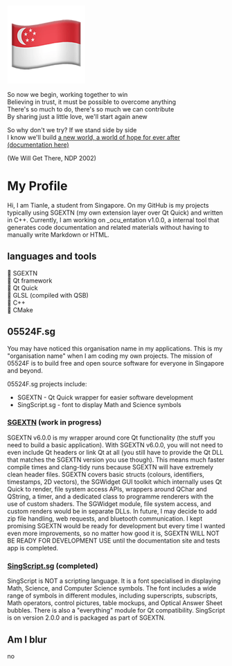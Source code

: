 ![image of Singapore flag emoji](flag.png)

So now we begin, working together to win <br>
Believing in trust, it must be possible to overcome anything <br>
There's so much to do, there's so much we can contribute <br>
By sharing just a little love, we'll start again anew <br>

So why don't we try? If we stand side by side <br>
I know we'll build [a new world, a world of hope for ever after](https://github.com/InfinityIntegral/SGEXTN) [(documentation here)](https://infinityintegral.github.io) <br>

(We Will Get There, NDP 2002)

# My Profile

Hi, I am Tianle, a student from Singapore. On my GitHub is my projects typically using SGEXTN (my own extension layer over Qt Quick) and written in C++. Currently, I am working on _ocu_entation v1.0.0, a internal tool that generates code documentation and related materials without having to manually write Markdown or HTML.

## languages and tools

💖 SGEXTN<br>
💚 Qt framework<br>
💚 Qt Quick<br>
💚 GLSL (compiled with QSB)<br>
💙 C++ <br>
💙 CMake

## 05524F.sg

You may have noticed this organisation name in my applications. This is my "organisation name" when I am coding my own projects. The mission of 05524F is to build free and open source software for everyone in Singapore and beyond.

05524F.sg projects include:<br>
- SGEXTN - Qt Quick wrapper for easier software development<br>
- SingScript.sg - font to display Math and Science symbols

### [SGEXTN](https://github.com/InfinityIntegral/SGEXTN) (work in progress)

SGEXTN v6.0.0 is my wrapper around core Qt functionality (the stuff you need to build a basic application). With SGEXTN v6.0.0, you will not need to even include Qt headers or link Qt at all (you still have to provide the Qt DLL that matches the SGEXTN version you use though). This means much faster compile times and clang-tidy runs because SGEXTN will have extremely clean header files. SGEXTN covers basic structs (colours, identifiers, timestamps, 2D vectors), the SGWidget GUI toolkit which internally uses Qt Quick to render, file system access APIs, wrappers around QChar and QString, a timer, and a dedicated class to programme renderers with the use of custom shaders. The SGWidget module, file system access, and custom renders would be in separate DLLs. In future, I may decide to add zip file handling, web requests, and bluetooth communication. I kept promising SGEXTN would be ready for development but every time I wanted even more improvements, so no matter how good it is, SGEXTN WILL NOT BE READY FOR DEVELOPMENT USE until the documentation site and tests app is completed.

### [SingScript.sg](https://github.com/InfinityIntegral/SingScript.sg) (completed)

SingScript is NOT a scripting language. It is a font specialised in displaying Math, Science, and Computer Science symbols. The font includes a wide range of symbols in different modules, including superscripts, subscripts, Math operators, control pictures, table mockups, and Optical Answer Sheet bubbles. There is also a "everything" module for Qt compatibility. SingScript is on version 2.0.0 and is packaged as part of SGEXTN.

## Am I blur

no

